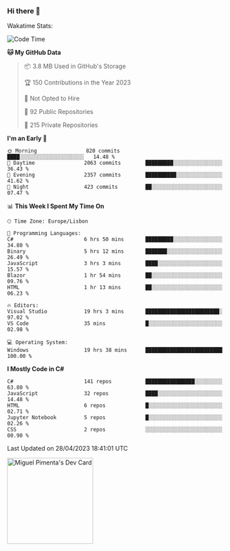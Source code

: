 ### Hi there 👋

<!--
**miguelpimenta/miguelpimenta** is a ✨ _special_ ✨ repository because its `README.md` (this file) appears on your GitHub profile.

Here are some ideas to get you started:

- 🔭 I’m currently working on ...
- 🌱 I’m currently learning ...
- 👯 I’m looking to collaborate on ...
- 🤔 I’m looking for help with ...
- 💬 Ask me about ...
- 📫 How to reach me: ...
- 😄 Pronouns: ...
- ⚡ Fun fact: ...
-->

Wakatime Stats:
<!--START_SECTION:waka-->
![Code Time](http://img.shields.io/badge/Code%20Time-3%2C875%20hrs%209%20mins-blue)

**🐱 My GitHub Data** 

> 📦 3.8 MB Used in GitHub's Storage 
 > 
> 🏆 150 Contributions in the Year 2023
 > 
> 🚫 Not Opted to Hire
 > 
> 📜 92 Public Repositories 
 > 
> 🔑 215 Private Repositories 
 > 
**I'm an Early 🐤** 

```text
🌞 Morning                820 commits         ████░░░░░░░░░░░░░░░░░░░░░   14.48 % 
🌆 Daytime                2063 commits        █████████░░░░░░░░░░░░░░░░   36.43 % 
🌃 Evening                2357 commits        ██████████░░░░░░░░░░░░░░░   41.62 % 
🌙 Night                  423 commits         ██░░░░░░░░░░░░░░░░░░░░░░░   07.47 % 
```


📊 **This Week I Spent My Time On** 

```text
🕑︎ Time Zone: Europe/Lisbon

💬 Programming Languages: 
C#                       6 hrs 50 mins       █████████░░░░░░░░░░░░░░░░   34.80 % 
Binary                   5 hrs 12 mins       ███████░░░░░░░░░░░░░░░░░░   26.49 % 
JavaScript               3 hrs 3 mins        ████░░░░░░░░░░░░░░░░░░░░░   15.57 % 
Blazor                   1 hr 54 mins        ██░░░░░░░░░░░░░░░░░░░░░░░   09.76 % 
HTML                     1 hr 13 mins        ██░░░░░░░░░░░░░░░░░░░░░░░   06.23 % 

🔥 Editors: 
Visual Studio            19 hrs 3 mins       ████████████████████████░   97.02 % 
VS Code                  35 mins             █░░░░░░░░░░░░░░░░░░░░░░░░   02.98 % 

💻 Operating System: 
Windows                  19 hrs 38 mins      █████████████████████████   100.00 % 
```

**I Mostly Code in C#** 

```text
C#                       141 repos           ████████████████░░░░░░░░░   63.80 % 
JavaScript               32 repos            ████░░░░░░░░░░░░░░░░░░░░░   14.48 % 
HTML                     6 repos             █░░░░░░░░░░░░░░░░░░░░░░░░   02.71 % 
Jupyter Notebook         5 repos             █░░░░░░░░░░░░░░░░░░░░░░░░   02.26 % 
CSS                      2 repos             ░░░░░░░░░░░░░░░░░░░░░░░░░   00.90 % 
```




 Last Updated on 28/04/2023 18:41:01 UTC
<!--END_SECTION:waka-->

<a href="https://app.daily.dev/MiguelPimenta"><img src="https://api.daily.dev/devcards/05b7ad917b6047f3b1368fb0fe084ad8.png?r=sx6" width="200" alt="Miguel Pimenta's Dev Card"/></a>
